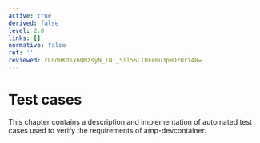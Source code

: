```yaml
---
active: true
derived: false
level: 2.0
links: []
normative: false
ref: ''
reviewed: rLndHKdsx6QMzsyN_INI_Sil5SClUFemu3pBDzOri48=
---
```


# Test cases

This chapter contains a description and implementation of automated test cases used to verify the requirements of amp-devcontainer.